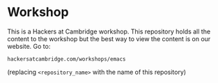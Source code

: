# Workshop

This is a Hackers at Cambridge workshop. This repository holds all the content to the workshop but the best way to view the content is on our website. Go to:
```
hackersatcambridge.com/workshops/emacs
```
(replacing `<repository_name>` with the name of this repository)
